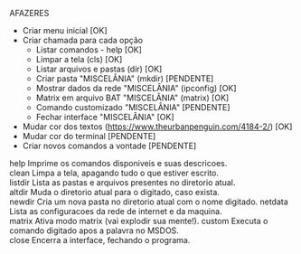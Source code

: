 AFAZERES
- Criar menu inicial  [OK]
- Criar chamada para cada opção
  - Listar comandos - help  [OK]
  - Limpar a tela (cls) [OK]
  - Listar arquivos e pastas (dir) [OK]
  - Criar pasta "MISCELÂNIA" (mkdir) [PENDENTE]
  - Mostrar dados da rede "MISCELÂNIA" (ipconfig) [OK]
  - Matrix em arquivo BAT "MISCELÂNIA" (matrix) [OK]
  - Comando customizado "MISCELÂNIA" [PENDENTE]
  - Fechar interface "MISCELÂNIA" [OK]
- Mudar cor dos textos (https://www.theurbanpenguin.com/4184-2/) [OK]
- Mudar cor do terminal  [PENDENTE]
- Criar novos comandos a vontade [PENDENTE]


help            Imprime os comandos disponiveis e suas descricoes.        
clean           Limpa a tela, apagando tudo o que estiver escrito.        
listdir         Lista as pastas e arquivos presentes no diretorio atual.  
altdir          Muda o diretorio atual para o digitado, caso exista.      
newdir          Cria um nova pasta no diretorio atual com o nome digitado.
netdata         Lista as configuracoes da rede de internet e da maquina.  
matrix          Ativa modo matrix (vai explodir sua mente!).
custom          Executa o comando digitado apos a palavra no MSDOS.       
close           Encerra a interface, fechando o programa.